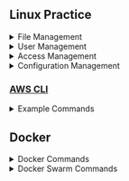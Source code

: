

## Linux Practice
<details>
<summary>File Management</summary>
    <br/>
    
ls - list files and folder
    
```bash
ls
```
cat - describe content of file
    
```bash
cat README.txt 
```
more - describe content of file
    
```bash
more README.txt 
```
tail 
```bash
tail -f README.txt
tail -100f README.txt
tail -10f README.txt 
```
cd - change directory
```bash
cd helloworld
```

touch - create an empty file
```bash
touch README.md
touch sample.txt

```
ssh 
```bash
ssh -i demo-ec2-01.pem ubuntu@10.7.1.87
```
scp 
```bash
scp -r eks-vpc/ root@10.7.1.87:/opt
```
```bash
ag@ce-book ~/.ssh $ pwd
/home/nag/.ssh
nag@ce-book ~/.ssh $ more config
Include configs/*

Host white-jh
    User                   ubuntu 
    HostName               54.236.231.92
    Port                   22
    IdentitiesOnly         yes
    IdentityFile           ~/.ssh/id_rsa
    UserKnownHostsFile     /dev/null
    StrictHostKeyChecking  no
    PasswordAuthentication no
    TCPKeepAlive           yes
    
nag@ce-book ~/.ssh $ cd configs/
nag@ce-book ~/.ssh/configs $ ls -ltr
nag@ce-book ~/.ssh/configs $ more ce-white-config 

Host demoec201
    User                   ubuntu
    HostName               10.7.1.52
    ProxyJump              white-jh
    Port                   22
    IdentitiesOnly         yes
    IdentityFile           /home/nag/Downloads/demo-ec2-key.pem
    UserKnownHostsFile     /dev/null
    StrictHostKeyChecking  no
    PasswordAuthentication no
    TCPKeepAlive           yes
nag@ce-book ~/.ssh/configs $ 
```
find

find a file which name sample.txt

```bash
find ./ -name sample.txt
```
</details>

<details>
<summary>User Management</summary>
    <br/> 
    
</details>

<details>
<summary>Access Management</summary>
     <br/>
</details>

<details>
<summary>Configuration Management</summary>
 <br/>
</details>

### [AWS CLI](https://docs.aws.amazon.com/cli/latest/userguide/cli-chap-welcome.html) 


<details>
<summary>Example Commands</summary>
    
    
Export AWS credentials in Terminal
```bash
export AWS_ACCESS_KEY_ID=AKIAIOSFODNN7EXAMPLE
export AWS_SECRET_ACCESS_KEY=wJalrXUtnFEMI/K7MDENG/bPxRfiCYEXAMPLEKEY
export AWS_DEFAULT_REGION=us-east-1
```

Describe EC2 Instances
```bash
aws ec2 describe-instances
```
List S3 Buckets
```bash
aws s3 ls
```
Create an S3 Bucket

```bash
aws s3api create-bucket --bucket test-bucket-948489282 --region us-east-1
```
Delete an S3 Bucket
```bash
aws s3api delete-bucket --bucket test-bucket-948489282 --region us-east-1
```
Create an EC2 Instance
```bash
aws ec2 run-instances --image-id ami-007855ac798b5175e --count 1 --instance-type t2.micro --key-name test-ec2 
```
Delete an EC2 Instance
```bash
aws ec2 terminate-instances --instance-ids i-394jd83kdujd83jdh7
```
</details>

## Docker

<details>
<summary>Docker Commands</summary>
 <br/>
```bash
docker images
```
```bash
docker pull nginx
    ```
    ```bash
docker images
    ```
    ```bash
docker run --name docker-nginx -p 80:80 nginx
    ```
docker run --name docker-nginx -p 80:80 -d nginx
docker ps -a 
docker rm 15748c592407 22f7a8be6d72 7a31e0f8f07a 9cefe4632514
docker run --name docker-nginx -p 80:80 -d nginx
docker ps -a
docker run --name test-nginx -p 8000:80 -d nginx
docker ps
docker run --name dev-nginx -p 8001:80 -d nginx
docker ps
docker run --name prod-nginx -p 8005:80 -d nginx
docker ps
docker exec -it mydevapp /bin/bash
docker images 
docker ps 
docker ps -a
docker stop docker-nginx test-nginx dev-nginx myapp mydevapp
docker stop prod-nginx
docker rm mydevapp myapp prod-nginx dev-nginx test-nginx docker-nginx
docker images
docker rmi 806f89a70ff8 263083118061 080ed0ed8312 e499797894d5
docker run hello-world
```
</details>
<details>
<summary>Docker Swarm Commands</summary>
<br/>
</details>

